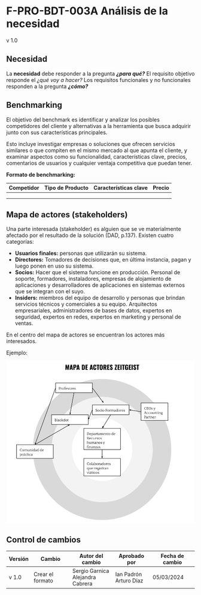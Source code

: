 
# F-PRO-BDT-003A Análisis de la necesidad

v 1.0

## Necesidad

La **necesidad** debe responder a la pregunta **_¿para qué?_** El requisito objetivo responde el _¿qué voy a hacer?_ Los requisitos funcionales y no funcionales responden a la pregunta **_¿cómo?_**

## Benchmarking

El objetivo del benchmark es identificar y analizar los posibles competidores del cliente y alternativas a la herramienta que busca adquirir junto con sus características principales.

Esto incluye investigar empresas o soluciones que ofrecen servicios similares o que compiten en el mismo mercado al que apunta el cliente, y examinar aspectos como su funcionalidad, características clave, precios, comentarios de usuarios y cualquier ventaja competitiva que puedan tener. 

**Formato de benchmarking:**

| Competidor | Tipo de Producto | Características clave | Precio |
| ---------- | ---------------- | --------------------- | ------ |
|||||
|||||
|||||


## Mapa de actores (stakeholders)

Una parte interesada (stakeholder) es alguien que se ve materialmente afectado por el resultado de la solución (DAD, p.137). Existen cuatro categorías:



* **Usuarios finales:** personas que utilizarán su sistema.
* **Directores:** Tomadores de decisiones que, en última instancia, pagan y luego ponen en uso su sistema.
* **Socios:** Hacer que el sistema funcione en producción. Personal de soporte, formadores, instaladores, empresas de alojamiento de aplicaciones y desarrolladores de aplicaciones en sistemas externos que se integran con el suyo.
* **Insiders:** miembros del equipo de desarrollo y personas que brindan servicios técnicos y comerciales a su equipo. Arquitectos empresariales, administradores de bases de datos, expertos en seguridad, expertos en redes, expertos en marketing y personal de ventas.

En el centro del mapa de actores se encuentran los actores más interesados. 

Ejemplo:

![Mapa de Actores Zeitgeist](https://raw.githubusercontent.com/Black-Dot-2024/docs/main/static/img/Mapa%20de%20Actores%20Zeitgeist.png)

## Control de cambios

| Versión | Cambio                | Autor del cambio | Aprobado por      | Fecha de cambio |
| ------- | --------------------- | ---------------- | ----------------- | --------------- |
| v 1.0   | Crear el formato      | Sergio Garnica  <br /> Alejandra Cabrera | Ian Padrón <br />  Arturo Díaz| 05/03/2024 |
